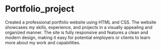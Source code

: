 # Portfolio_project

Created a professional portfolio website using HTML and CSS.
                The website showcases my skills, experience, and projects in a
                visually appealing and organized manner. The site is fully
                responsive and features a clean and modern design, making it
                easy for potential employers or clients to learn more about my
                work and capabilities.

